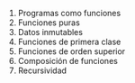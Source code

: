 1. Programas como funciones
2. Funciones puras
3. Datos inmutables
4. Funciones de primera clase
5. Funciones de orden superior
6. Composición de funciones
7. Recursividad